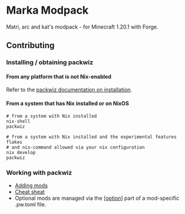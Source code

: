 # Marka Modpack
Matri, arc and kat's modpack - for Minecraft 1.20.1 with Forge.

## Contributing

### Installing / obtaining packwiz

#### From any platform that is not Nix-enabled

Refer to the [packwiz documentation on installation](https://packwiz.infra.link/installation/).

#### From a system that has Nix installed or on NixOS

```commandline
# from a system with Nix installed
nix-shell
packwiz

# from a system with Nix installed and the experimental features flakes
# and nix-command allowed via your nix configuration
nix develop
packwiz
```

### Working with packwiz

* [Adding mods](https://packwiz.infra.link/tutorials/creating/adding-mods/)
* [Cheat sheat](https://packwiz.infra.link/tutorials/creating/getting-started/#cheat-sheet)
* Optional mods are managed via the [[option]](https://packwiz.infra.link/reference/pack-format/mod-toml/#option) part of a mod-specific .pw.toml file.